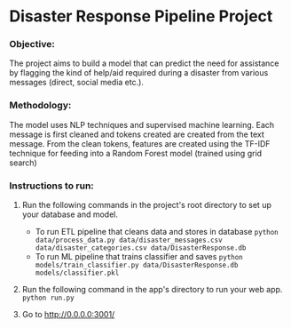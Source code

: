 # Disaster Response Pipeline Project

### Objective:
The project aims to build a model that can predict the need for assistance by flagging the kind of help/aid required during a disaster from various messages (direct, social media etc.).


### Methodology:
The model uses NLP techniques and supervised machine learning. Each message is first cleaned and tokens created are created from the text message. From the clean tokens, features are created using the TF-IDF technique for feeding into a Random Forest model (trained using grid search)



### Instructions to run:
1. Run the following commands in the project's root directory to set up your database and model.

    - To run ETL pipeline that cleans data and stores in database
        `python data/process_data.py data/disaster_messages.csv data/disaster_categories.csv data/DisasterResponse.db`
    - To run ML pipeline that trains classifier and saves
        `python models/train_classifier.py data/DisasterResponse.db models/classifier.pkl`

2. Run the following command in the app's directory to run your web app.
    `python run.py`

3. Go to http://0.0.0.0:3001/
